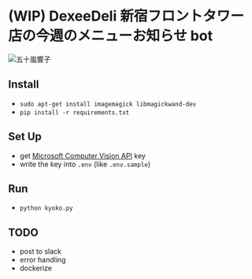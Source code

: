 # (WIP) DexeeDeli 新宿フロントタワー店の今週のメニューお知らせ bot

![五十嵐響子](https://pbs.twimg.com/media/CL-g-97UcAANZhA.png)

## Install
* `sudo apt-get install imagemagick libmagickwand-dev`
* `pip install -r requirements.txt`

## Set Up
* get [Microsoft Computer Vision API](https://www.microsoft.com/cognitive-services/en-us/computer-vision-api) key
* write the key into `.env` (like `.env.sample`)

## Run
* `python kyoko.py`

## TODO
* post to slack
* error handling
* dockerize
